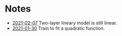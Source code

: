 # Notes
- [2021-02-07](2021-02-07.md) Two-layer lineary model is still linear.
- [2021-01-30](2021-01-30.md) Train to fit a quadratic function.
